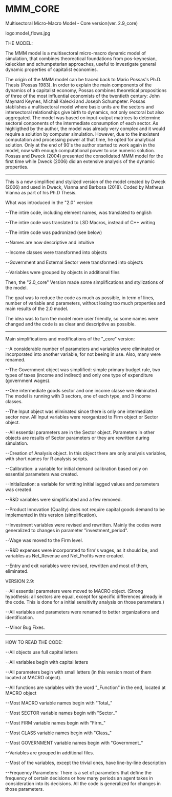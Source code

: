 # MMM_CORE
Multisectoral Micro-Macro Model - Core version(ver. 2.9_core)

logo:model_flows.jpg

THE MODEL:

The MMM model is a multisectoral micro-macro dynamic model of simulation, that combines theorectical foundations from pos-keynesian, kaleckian and schumpeterian
approaches, useful to investigate general dynamic properties of capitalist economies.

The origin of the MMM model can be traced back to Mario Possas's Ph.D. Thesis (Possas 1983). In order to explain the main components of the dynamics of a capitalist economy, Possas combines theoretical propositions of three of the most influential economists of the twentieth century: John Maynard Keynes, Michail Kalecki and Joseph Schumpeter. 
Possas stablishes a multisectoral model where basic units are the sectors and intersectoral relationships give birth to dynamics, not only sectoral but also aggregated. The model was based on input-output matrices to determine sectoral conponents of the intermediate consumption of each sector. 
As highligthed by the author, the model was already very complex and it would require a solution by computer simulation. However, due to the inexistent computation and processing power at that time, he opted for analytical solution. Only at the end of 90's the author started to work again in the model, now with enough computational power to use numeric solution. 
Possas and Dweck (2004) presented the consolidated MMM model for the first time while Dweck (2006) did an extensive analysis of the dynamic properties.

*********************************************************************************************************************************************

This is a new simplified and stylized version of the model created by Dweck (2006) and used in Dweck, Vianna and Barbosa (2018). 
Coded by Matheus Vianna as part of his Ph.D Thesis.

What was introduced in the "2.0" version:

  --The intire code, including element names, was translated to english

  --The intire code was translated to LSD Macros, instead of C++ writing

  --The intire code was padronized (see below)

  --Names are now descriptive and intuitive

  --Income classes were transformed into objects

  --Government and External Sector were transformed into objects
  
  --Variables were grouped by objects in additional files

Then, the "2.0_core" Version made some simplifications and stylizations of the model. 

The goal was to reduce the code as much as possible, in term of lines, number of variable and parameters, without losing too much properties and main results of the 2.0 model.

The idea was to turn the model more user friendly, so some names were changed and the code is as clear and descriptive as possible.

********************************************************************************************************************************************

Main simplifications and modifications of the "_core" version:

--A considerable number of parameters and variables were eliminated or incorporated into another variable, for not beeing in use. Also, many were renamed.

--The Government object was simplified: simple primary budget rule, two types of taxes (income and indirect) and only one type of expenditure (government wages).

--One intermediate goods sector and one income classe wre eliminated . The model is running with 3 sectors, one of each type, and 3 income classes. 

--The Input object was eliminated since there is only one intermediate sector now. All Input variables were reorganized to Firm object or Sector object.

--All essential parameters are in the Sector object. Parameters in other objects are results of Sector parameters or they are rewritten during simulation.

--Creation of Analysis object. In this object there are only analysis variables, with short names for R analysis scripts.

--Calibration: a variable for initial demand calibration based only on essential parameters was created.

--Initialization: a variable for writting initial lagged values and parameters was created.

--R&D variables were simplificated and a few removed. 

--Product Innovation (Quality) does not require capital goods demand to be implemented in this version (simplification).

--Investment variables were revised and rewritten. Mainly the codes were generalized to changes in parameter "investment_period".

--Wage was moved to the Firm level.

--R&D expenses were incorporated to firm's wages, as it should be, and variables as Net_Revenue and Net_Profits were created.

--Entry and exit variables were revised, rewritten and most of them, eliminated.

VERSION 2.9:

--All essential parameters were moved to MACRO object. (Strong hypothesis: all sectors are equal, except for specific differences already in the code. This is done for a initial sensitivity analysis on those parameters.)

--All variables and parameters were renamed to better organizations and identification.

--Minor Bug Fixes.

*********************************************************************************************************************************************

HOW TO READ THE CODE:

--All objects use full capital letters

--All variables begin with capital letters

--All parameters begin with small letters (in this version most of them located at MACRO object).

--All functions are variables with the word "_Function" in the end, located at MACRO object

--Most MACRO variable names begin with "Total_"

--Most SECTOR variable names begin with "Sector_"

--Most FIRM variable names begin with "Firm_"

--Most CLASS variable names begin with "Class_"

--Most GOVERNMENT variable names begin with "Government_"

--Variables are grouped in additional files. 

--Most of the variables, except the trivial ones, have line-by-line description

--Frequency Parameters: 
There is a set of parameters that define the frequency of certain decisions or how many periods an agent takes in consideration into its decisions.
All the code is generalized for changes in those parameters.


